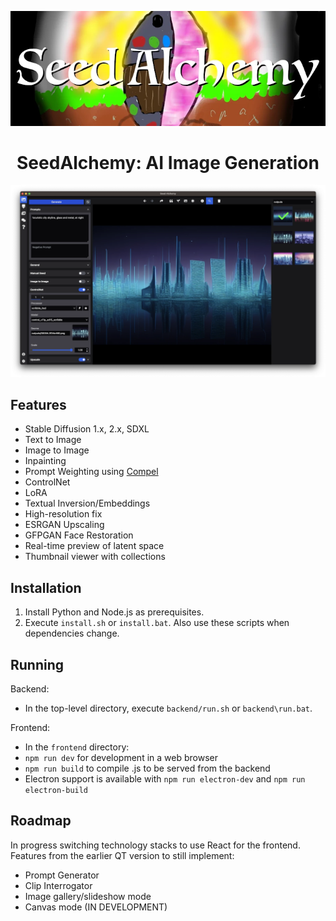 <div align="center">

![Logo](docs/logo.webp)

# SeedAlchemy: AI Image Generation

![Screenshot](docs/screenshot.webp)

</div>

## Features

- Stable Diffusion 1.x, 2.x, SDXL
- Text to Image
- Image to Image
- Inpainting
- Prompt Weighting using [Compel](https://github.com/damian0815/compel/blob/main/Reference.md)
- ControlNet
- LoRA
- Textual Inversion/Embeddings
- High-resolution fix
- ESRGAN Upscaling
- GFPGAN Face Restoration
- Real-time preview of latent space
- Thumbnail viewer with collections

## Installation

1. Install Python and Node.js as prerequisites.
2. Execute `install.sh` or `install.bat`. Also use these scripts when dependencies change.

## Running

Backend:

- In the top-level directory, execute `backend/run.sh` or `backend\run.bat`.

Frontend:

- In the `frontend` directory:
- `npm run dev` for development in a web browser
- `npm run build` to compile .js to be served from the backend
- Electron support is available with `npm run electron-dev` and `npm run electron-build`

## Roadmap

In progress switching technology stacks to use React for the frontend. Features from the earlier QT version to still implement:

- Prompt Generator
- Clip Interrogator
- Image gallery/slideshow mode
- Canvas mode (IN DEVELOPMENT)
